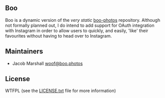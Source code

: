 ## Boo

Boo is a dynamic version of the _very static_ [boo-photos](https://github.com/jacobmarshall/boo-photos) repository. Although not formally planned out, I do intend to add support for OAuth integration with Instagram in order to allow users to quickly, and easily, 'like' their favourites without having to head over to Instagram.

## Maintainers

- Jacob Marshall <woof@boo.photos>

## License

WTFPL (see the [LICENSE.txt](./LICENSE.txt) file for more information)